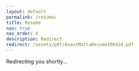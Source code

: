 ```yaml
---
layout: default
permalink: /resume/
title: Resume
nav: true
nav_order: 4
description: Redirect
redirect: /assets/pdf/AnantMattaResume100424.pdf
---
```

Redirecting you shortly...